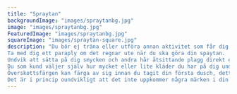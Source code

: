```yaml
---
title: "Spraytan"
backgroundImage: "images/spraytanbg.jpg"
image: "images/spraytanbg.jpg"
FeaturedImage: "images/spraytanbg.jpg"
squareImage: "images/spraytan-square.jpg"
description: "Du bör ej träna eller utföra annan aktivitet som får dig att svettas samma dag som du gjort din spraytan.
Ta med dig ett paraply om det regnar ute när du ska göra din spaytan.
Undvik att sätta på dig smycken och andra hår åtsittande plagg direkt efter din spraytan.
Du som kund väljer själv hur mycket eller lite kläder du har på dig under din spraytan.
Överskottsfärgen kan färga av sig innan du tagit din första dusch, detta går bort i tvätten!
Det är i princip oundvikligt att det inte uppkommer några märken i din tan inom de närmsta timmarna efter behandling ex vid armhålor och bröst där vi är naturligt varma. Oroa dig inte – detta går bort med första duschen."
---
```

